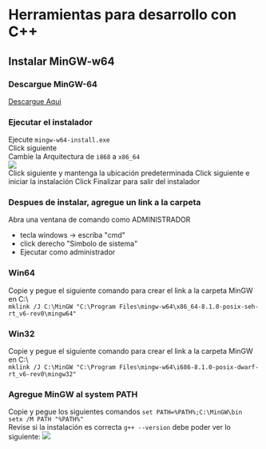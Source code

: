 # Herramientas para desarrollo con C++

## Instalar MinGW-w64  

### Descargue MinGW-64

[Descargue Aqui](https://sourceforge.net/projects/mingw-w64/)

### Ejecutar el instalador
Ejecute `mingw-w64-install.exe`  
Click siguiente  
Cambie la Arquitectura de `i868` a `x86_64`  
![](https://i.imgur.com/GnRorz7.png)  
Click siguiente y mantenga la ubicación predeterminada
Click siguiente e iniciar la instalación
Click Finalizar para salir del instalador
### Despues de instalar, agregue un link a la carpeta  
Abra una ventana de comando como ADMINISTRADOR
* tecla windows -> escriba "cmd"  
* click derecho "Simbolo de sistema"  
* Ejecutar como administrador

### Win64

Copie y pegue el siguiente comando para crear el link a la carpeta MinGW en C:\  
`mklink /J C:\MinGW "C:\Program Files\mingw-w64\x86_64-8.1.0-posix-seh-rt_v6-rev0\mingw64"`  

### Win32

Copie y pegue el siguiente comando para crear el link a la carpeta MinGW en C:\  
`mklink /J C:\MinGW "C:\Program Files\mingw-w64\i686-8.1.0-posix-dwarf-rt_v6-rev0\mingw32"`


### Agregue MinGW al system PATH   
Copie y pegue los siguientes comandos
`set PATH=%PATH%;C:\MinGW\bin`  
`setx /M PATH "%PATH%"`  
Revise si la instalación es correcta
`g++ --version` debe poder ver lo siguiente:
![](https://i.imgur.com/x4LidWQ.png)  
